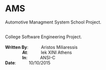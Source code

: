 # AMS

<p>Automotive Managment System School Project.</p>
<br/>
College Software Engineering Project.<br/>
<br/>
<b>Written By</b>:&emsp;&emsp;&emsp;Aristos Miliaressis<br/>
&emsp;&emsp;&emsp;&emsp;<b>At</b>:&emsp;&emsp;&emsp;Iek XINI Athens<br/>
&emsp;&emsp;&emsp;&emsp;<b>In</b>:&emsp;&emsp;&emsp;ANSI-C<br/>
&#09;<b>Date</b>:&emsp;&emsp;&emsp;10/10/2015<br/>
